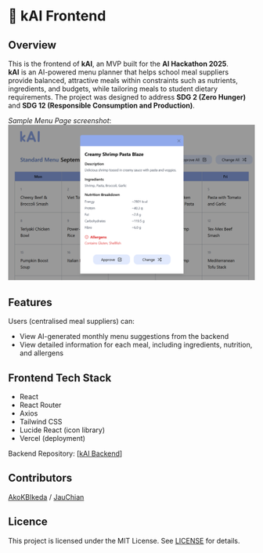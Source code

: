 # 🥗 kAI Frontend
## Overview
This is the frontend of **kAI**, an MVP built for the **AI Hackathon 2025**.  
**kAI** is an AI-powered menu planner that helps school meal suppliers provide balanced, attractive meals within constraints such as nutrients, ingredients, and budgets, while tailoring meals to student dietary requirements. The project was designed to address **SDG 2 (Zero Hunger)** and **SDG 12 (Responsible Consumption and Production)**.

*Sample Menu Page screenshot*:  
![Menu Page Preview](./kai_samplescreenshot.png)

## Features
Users (centralised meal suppliers) can:  
- View AI-generated monthly menu suggestions from the backend
- View detailed information for each meal, including ingredients, nutrition, and allergens

## Frontend Tech Stack
- React
- React Router
- Axios
- Tailwind CSS
- Lucide React (icon library)
- Vercel (deployment)

Backend Repository: [[kAI Backend](https://github.com/JauChian/kAI-backend)]

## Contributors
[AkoKBIkeda](https://github.com/AkoKBIkeda) / [JauChian](https://github.com/JauChian)

## Licence
This project is licensed under the MIT License. See [LICENSE](./LICENSE) for details.
